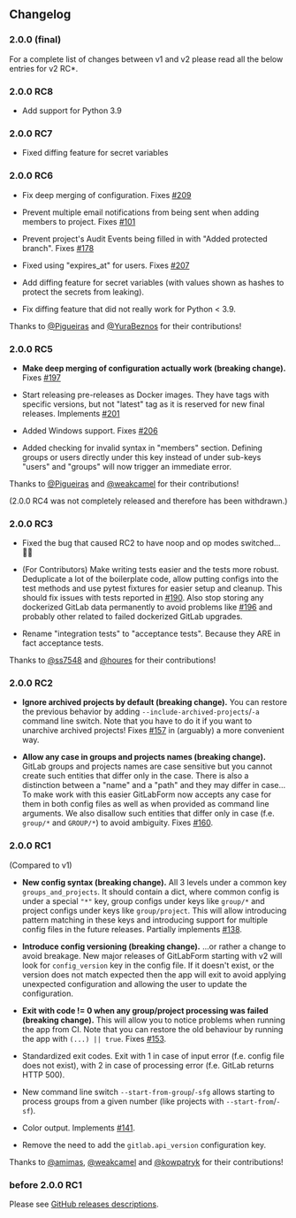 ## Changelog

### 2.0.0 (final)

For a complete list of changes between v1 and v2 please read all the below entries for v2 RC*.

### 2.0.0 RC8

* Add support for Python 3.9

### 2.0.0 RC7

* Fixed diffing feature for secret variables

### 2.0.0 RC6

* Fix deep merging of configuration. Fixes [#209](https://github.com/egnyte/gitlabform/issues/209)

* Prevent multiple email notifications from being sent when adding members to project. Fixes [#101](https://github.com/egnyte/gitlabform/issues/101)

* Prevent project's Audit Events being filled in with "Added protected branch". Fixes [#178](https://github.com/egnyte/gitlabform/issues/178)

* Fixed using "expires_at" for users. Fixes [#207](https://github.com/egnyte/gitlabform/issues/207)

* Add diffing feature for secret variables (with values shown as hashes to protect the secrets from leaking).

* Fix diffing feature that did not really work for Python < 3.9.

Thanks to [@Pigueiras](https://github.com/Pigueiras) and [@YuraBeznos](https://github.com/YuraBeznos) for their contributions!

### 2.0.0 RC5

* **Make deep merging of configuration actually work (breaking change).** Fixes [#197](https://github.com/egnyte/gitlabform/issues/197)

* Start releasing pre-releases as Docker images. They have tags with specific versions, but not "latest" tag as it is reserved for new final releases. Implements [#201](https://github.com/egnyte/gitlabform/issues/201) 

* Added Windows support. Fixes [#206](https://github.com/egnyte/gitlabform/issues/206)

* Added checking for invalid syntax in "members" section. Defining groups or users directly under this key instead of under sub-keys "users" and "groups" will now trigger an immediate error.

Thanks to [@Pigueiras](https://github.com/Pigueiras) and [@weakcamel](https://github.com/weakcamel) for their contributions!

(2.0.0 RC4 was not completely released and therefore has been withdrawn.)

### 2.0.0 RC3

* Fixed the bug that caused RC2 to have noop and op modes switched... 🤦‍♂️

* (For Contributors) Make writing tests easier and the tests more robust. Deduplicate a lot of the boilerplate code, allow putting configs into the test methods and use pytest fixtures for easier setup and cleanup. This should fix issues with tests reported in [#190](https://github.com/egnyte/gitlabform/issues/190). Also stop storing any dockerized GitLab data permanently to avoid problems like [#196](https://github.com/egnyte/gitlabform/issues/196) and probably other related to failed dockerized GitLab upgrades.

* Rename "integration tests" to "acceptance tests". Because they ARE in fact acceptance tests.

Thanks to [@ss7548](https://github.com/ss7548) and [@houres](https://github.com/houres) for their contributions!

### 2.0.0 RC2

* **Ignore archived projects by default (breaking change).** You can restore the previous behavior by adding `--include-archived-projects`/`-a` command line switch. Note that you have to do it if you want to unarchive archived projects! Fixes [#157](https://github.com/egnyte/gitlabform/issues/157) in (arguably) a more convenient way.

* **Allow any case in groups and projects names (breaking change).** GitLab groups and projects names are case sensitive but you cannot create such entities that differ only in the case. There is also a distinction between a "name" and a "path" and they may differ in case... To make work with this easier GitLabForm now accepts any case for them in both config files as well as when provided as command line arguments. We also disallow such entities that differ only in case (f.e. `group/*` and `GROUP/*`) to avoid ambiguity. Fixes [#160](https://github.com/egnyte/gitlabform/issues/160).

### 2.0.0 RC1

(Compared to v1)

* **New config syntax (breaking change).** All 3 levels under a common key `groups_and_projects`. It should contain a dict, where common config is under a special `"*"` key, group configs under keys like `group/*` and project configs under keys like `group/project`. This will allow introducing pattern matching in these keys and introducing support for multiple config files in the future releases. Partially implements [#138](https://github.com/egnyte/gitlabform/pull/138).

* **Introduce config versioning (breaking change).** ...or rather a change to avoid breakage. New major releases of GitLabForm starting with v2 will look for `config_version` key in the config file. If it doesn't exist, or the version does not match expected then the app will exit to avoid applying unexpected configuration and allowing the user to update the configuration.

* **Exit with code != 0 when any group/project processing was failed (breaking change).** This will allow you to notice problems when running the app from CI. Note that you can restore the old behaviour by running the app with `(...) || true`. Fixes [#153](https://github.com/egnyte/gitlabform/issues/153).

* Standardized exit codes. Exit with 1 in case of input error (f.e. config file does not exist), with 2 in case of processing error (f.e. GitLab returns HTTP 500).

* New command line switch `--start-from-group`/`-sfg` allows starting to process groups from a given number (like projects with `--start-from`/`-sf`).

* Color output. Implements [#141](https://github.com/egnyte/gitlabform/issues/141).

* Remove the need to add the `gitlab.api_version` configuration key.

Thanks to [@amimas](https://github.com/amimas), [@weakcamel](https://github.com/weakcamel) and [@kowpatryk](https://github.com/kowpatryk) for their contributions!

### before 2.0.0 RC1

Please see [GitHub releases descriptions](https://github.com/egnyte/gitlabform/releases).
